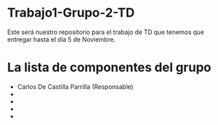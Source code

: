 
# Trabajo1-Grupo-2-TD

Este será nuestro repositorio para el trabajo de TD que tenemos que entregar hasta el día 5 de Noviembre.

# La lista de componentes del grupo

- Carlos De Castilla Parrilla (Responsable)
-
-
-
-

